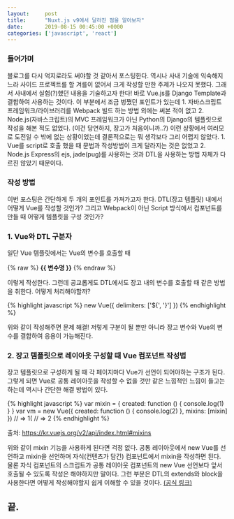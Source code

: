 ```yaml
---
layout:		post
title:		"Nuxt.js v9에서 달라진 점을 알아보자"
date:		2019-08-15 00:45:00 +0000
categories:	['javascript', 'react']
---
```



<h3>들어가며</h3>
<p>
	블로그를 다시 억지로라도 써야할 것 같아서 포스팅한다.
	역시나 사내 기술에 익숙해지느라 사이드 프로젝트를 할 겨를이 없어서 크게 작성할 만한 주제가 나오지 못했다.
	그래서 사내에서 실험(?)했던 내용을 기술하고자 한다!
	바로 Vue.js를 Django Template과 결합하여 사용하는 것이다.
	이 부분에서 조금 벙쪘던 포인트가 있는데
	1. 자바스크립트 프레임워크/라이브러리를 Webpack 빌드 하는 방법 외에는 써본 적이 없고
	2. Node.js(자바스크립트)의 MVC 프레임워크가 아닌 Python의 Django의 템플릿으로 작성을 해본 적도 없었다. (이건 당연하지, 장고가 처음이니까..?)
	이런 상황에서 여러모로 도전일 수 밖에 없는 상황이었는데 결론적으로는 뭐 생각보다 그리 어렵지 않았다.
	1. Vue를 script로 호출 했을 때 문법과 작성방법이 크게 달라지는 것은 없었고
	2. Node.js Express의 ejs, jade(pug)를 사용하는 것과 DTL을 사용하는 방법 자체가 다르진 않았기 때문이다.
</p>
<h3>작성 방법</h3>
<p>
	이번 포스팅은 간단하게 두 개의 포인트를 가져가고자 한다. DTL(장고 템플릿) 내에서 어떻게 Vue를 작성할 것인가? 그리고 Webpack이 아닌 Script 방식에서 컴포넌트를 만들 때 어떻게 템플릿을 구성 것인가?
</p>
<h3>1. Vue와 DTL 구분자</h3>
<p>
	일단 Vue 템플릿에서는 Vue의 변수를 호출할 때
</p>
{% raw %}
<b>{{ 변수명 }}</b>
{% endraw %}
<p>
	이렇게 작성한다.
	그런데 공교롭게도 DTL에서도 장고 내의 변수를 호출할 때 같은 방법을 취한다.
	어떻게 처리해야할까?
</p>
{% highlight javascript %}
new Vue({
  delimiters: ['${', '}']
})
{% endhighlight %}
<p>
	위와 같이 작성해주면 문제 해결!
	저렇게 구분이 될 뿐만 아니라 장고 변수와 Vue의 변수를 결합하여 응용이 가능해진다.
</p>
<h3>2. 장고 템플릿으로 레이아웃 구성할 때 Vue 컴포넌트 작성법</h3>
<p>
	장고 템플릿으로 구성하게 될 때 각 페이지마다 Vue가 선언이 되어야하는 구조가 된다.
	그렇게 되면 Vue로 공통 레이아웃을 작성할 수 없을 것만 같은 느낌적인 느낌이 들고는 하는데 역시나 간단한 해결 방법이 있다.
</p>
{% highlight javascript %}
var mixin = {
  created: function () { console.log(1) }
}
var vm = new Vue({
  created: function () { console.log(2) },
  mixins: [mixin]
})
// => 1(
// => 2
{% endhighlight %}
<p>
	출처: <a href='https://kr.vuejs.org/v2/api/index.html#mixins' target='_blank'>https://kr.vuejs.org/v2/api/index.html#mixins</a>
</p>
<p>
	위와 같이 mixin 기능을 사용하게 된다면 걱정 없다.
	공통 레이아웃에서 new Vue를 선언하고 mixin을 선언하며 자식(컨텐츠가 담긴) 컴포넌트에서 mixin을 작성하면 된다.
	물론 자식 컴포넌트의 스크립트가 공통 레이아웃 컴포넌트의 new Vue 선언보다 앞서 호출될 수 있도록 작성은 해야하지만 말이다.
	그런 부분은 DTL의 extends와 block을 사용한다면 어떻게 작성해야할지 쉽게 이해할 수 있을 것이다. <a target='_blank' href='https://docs.djangoproject.com/en/2.1/ref/templates/language/'>(공식 링크)</a>
</p>
<h2>끝.</h2>
